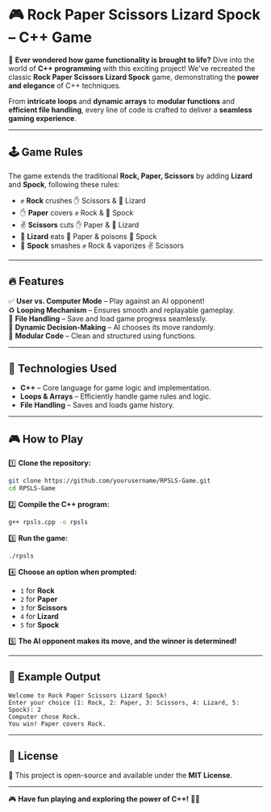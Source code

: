 # 🎮 Rock Paper Scissors Lizard Spock – C++ Game  

🚀 **Ever wondered how game functionality is brought to life?** Dive into the world of **C++ programming** with this exciting project! We've recreated the classic **Rock Paper Scissors Lizard Spock** game, demonstrating the **power and elegance** of C++ techniques.  

From **intricate loops** and **dynamic arrays** to **modular functions** and **efficient file handling**, every line of code is crafted to deliver a **seamless gaming experience**.  

---

## 🕹️ Game Rules  
The game extends the traditional **Rock, Paper, Scissors** by adding **Lizard** and **Spock**, following these rules:  

- ✊ **Rock** crushes ✋ Scissors & 🦎 Lizard  
- ✋ **Paper** covers ✊ Rock & 📡 Spock  
- ✌ **Scissors** cuts ✋ Paper & 🦎 Lizard  
- 🦎 **Lizard** eats 📜 Paper & poisons 📡 Spock  
- 📡 **Spock** smashes ✊ Rock & vaporizes ✌ Scissors  

---

## 🔥 Features  
✅ **User vs. Computer Mode** – Play against an AI opponent!  
♻️ **Looping Mechanism** – Ensures smooth and replayable gameplay.  
📂 **File Handling** – Save and load game progress seamlessly.  
🧠 **Dynamic Decision-Making** – AI chooses its move randomly.  
🔧 **Modular Code** – Clean and structured using functions.  

---

## 🔧 Technologies Used  
- **C++** – Core language for game logic and implementation.  
- **Loops & Arrays** – Efficiently handle game rules and logic.  
- **File Handling** – Saves and loads game history.  

---

## 🎮 How to Play  
1️⃣ **Clone the repository:**  
   ```sh
   git clone https://github.com/yourusername/RPSLS-Game.git
   cd RPSLS-Game
   ```

2️⃣ **Compile the C++ program:**  
   ```sh
   g++ rpsls.cpp -o rpsls
   ```

3️⃣ **Run the game:**  
   ```sh
   ./rpsls
   ```

4️⃣ **Choose an option when prompted:**  
   - `1` for **Rock**  
   - `2` for **Paper**  
   - `3` for **Scissors**  
   - `4` for **Lizard**  
   - `5` for **Spock**  

5️⃣ **The AI opponent makes its move, and the winner is determined!**  

---

## 📌 Example Output  
```
Welcome to Rock Paper Scissors Lizard Spock!
Enter your choice (1: Rock, 2: Paper, 3: Scissors, 4: Lizard, 5: Spock): 2
Computer chose Rock.
You win! Paper covers Rock.
```

---

## 📜 License  
📜 This project is open-source and available under the **MIT License**.  

---

🎮 **Have fun playing and exploring the power of C++!** 🚀👾  
